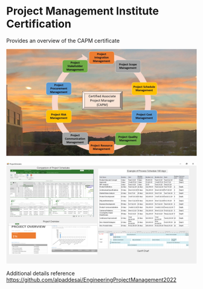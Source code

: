 # Project Management Institute Certification

Provides an overview of the CAPM certificate 

![image](PMI_CAPM.jpg)


![image](ProjectSchedule.png)

Additional details reference https://github.com/alpaddesai/EngineeringProjectManagement2022
